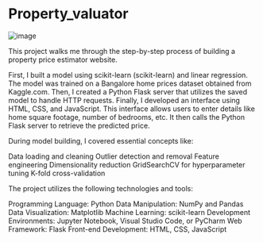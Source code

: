 # Property_valuator
![image](https://github.com/irutika/Property_valuator/assets/106487590/ba3cb622-9773-4f80-9953-a6db62329e8f)

This project walks me through the step-by-step process of building a property price estimator website.

First, I built a model using scikit-learn (scikit-learn) and linear regression. The model was trained on a Bangalore home prices dataset obtained from Kaggle.com.
Then, I created a Python Flask server that utilizes the saved model to handle HTTP requests.
Finally, I developed an interface using HTML, CSS, and JavaScript. This interface allows users to enter details like home square footage, number of bedrooms, etc. It then calls the Python Flask server to retrieve the predicted price.

During model building, I covered essential concepts like:

Data loading and cleaning
Outlier detection and removal
Feature engineering
Dimensionality reduction
GridSearchCV for hyperparameter tuning
K-fold cross-validation

The project utilizes the following technologies and tools:

Programming Language: Python
Data Manipulation: NumPy and Pandas
Data Visualization: Matplotlib
Machine Learning: scikit-learn
Development Environments: Jupyter Notebook, Visual Studio Code, or PyCharm
Web Framework: Flask
Front-end Development: HTML, CSS, JavaScript

